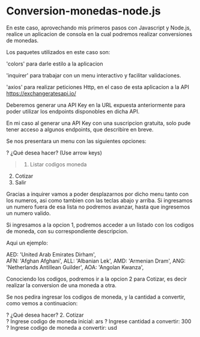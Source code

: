 # Conversion-monedas-node.js

En este caso, aprovechando mis primeros pasos con Javascript y Node.js, realice un aplicacion de consola
en la cual podremos realizar conversiones de monedas.

Los paquetes utilizados en este caso son: 

'colors' para darle estilo a la aplicacion

'inquirer' para trabajar con un menu interactivo y facilitar validaciones.

'axios' para realizar peticiones Http, en el caso de esta aplicacion a la API https://exchangeratesapi.io/

Deberemos generar una API Key en la URL expuesta anteriormente para poder utilizar los endpoints disponobles en dicha API.

En mi caso al generar una API Key con una suscripcion gratuita, solo pude tener acceso a algunos endpoints, que describire en
breve.

Se nos presentara un menu con las siguientes opciones:


? ¿Qué desea hacer? (Use arrow keys)
> 1. Listar codigos moneda
  2. Cotizar
  0. Salir

Gracias a inquirer vamos a poder desplazarnos por dicho menu tanto con los numeros, asi como tambien con las teclas abajo y arriba. Si ingresamos un numero fuera de esa lista no podremos avanzar, hasta que ingresemos un numero valido.

Si ingresamos a la opcion 1, podremos acceder a un listado con los codigos de moneda, con su correspondiente descripcion.

Aqui un ejemplo:

  AED: 'United Arab Emirates Dirham',  
  AFN: 'Afghan Afghani',
  ALL: 'Albanian Lek',
  AMD: 'Armenian Dram',
  ANG: 'Netherlands Antillean Guilder',
  AOA: 'Angolan Kwanza',
  
  
Conociendo los codigos, podremos ir a la opcion 2 para Cotizar, es decir realizar la conversion de una moneda a otra.

Se nos pedira ingresar los codigos de moneda, y la cantidad a convertir, como vemos a continuacion:


? ¿Qué desea hacer? 2. Cotizar       
? Ingrese codigo de moneda inicial:  ars
? Ingrese cantidad a convertir:  300     
? Ingrese codigo de moneda a convertir:  usd





